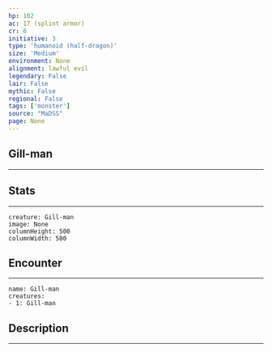 ```yaml
---
hp: 102
ac: 17 (splint armor)
cr: 6
initiative: 3
type: 'humanoid (half-dragon)'    
size: 'Medium'
environment: None
alignment: lawful evil
legendary: False
lair: False
mythic: False
regional: False
tags: ['monster']
source: "MaDSS"
page: None
---
```


## Gill-man
---



## Stats
---

```statblock
creature: Gill-man
image: None
columnHeight: 500
columnWidth: 500
```

## Encounter
---

```encounter-table
name: Gill-man
creatures:
- 1: Gill-man
```

## Description
---





